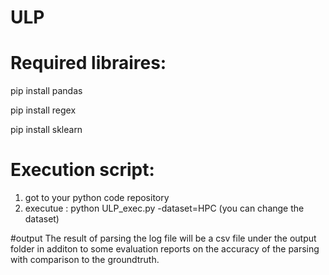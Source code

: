 # ULP
 
# Required libraires:
pip install pandas

pip install regex 

pip install sklearn

# Execution script:
1) got to your python code repository
2) executue : python ULP_exec.py -dataset=HPC (you can change the dataset)

#output
The result of parsing the log file will be a csv file under the output folder in additon to some evaluation reports on the accuracy of the parsing with comparison to the groundtruth.
